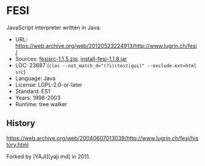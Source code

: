 # FESI

JavaScript interpreter written in Java.

* URL:        https://web.archive.org/web/20120523224913/http://www.lugrin.ch/fesi/
* Sources:    [fesisrc-1.1.5.zip](https://web.archive.org/web/20130219063729/http://www.lugrin.ch/fesi/fesisrc-1.1.5.zip), [install-fesi-1.1.8.jar](https://web.archive.org/web/20130220100323/http://www.lugrin.ch/fesi/install-fesi-1.1.8.jar)
* LOC:        23687 (`cloc --not_match_d="(?i)(test|gui)" --exclude-ext=html src`)
* Language:   Java
* License:    LGPL-2.0-or-later
* Standard:   ES1
* Years:      1998-2003
* Runtime:    tree walker

## History

https://web.archive.org/web/20040607013039/http://www.lugrin.ch/fesi/history.html

Forked by [YAJI][yaji.md] in 2011.
